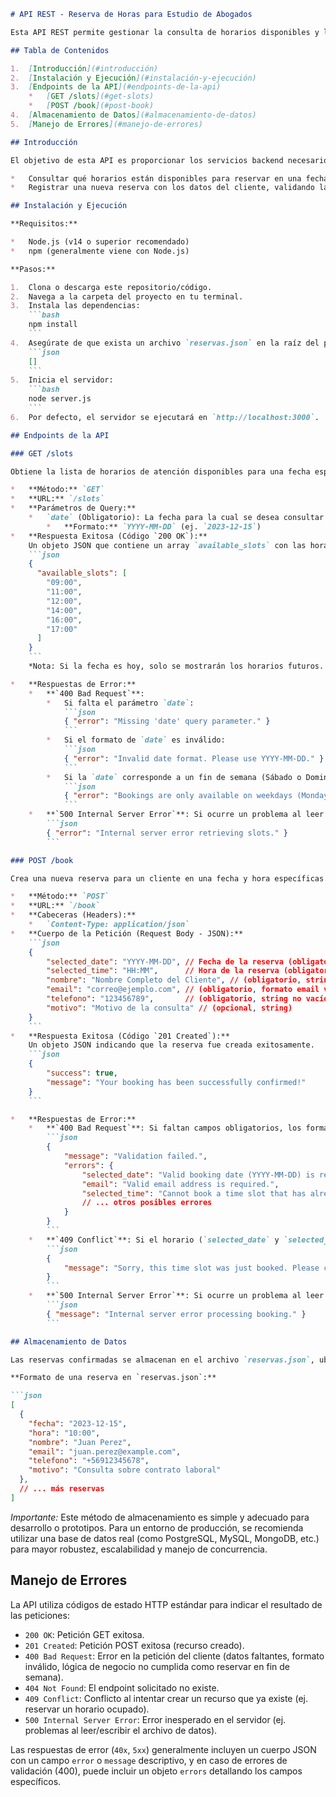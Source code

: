 ```markdown
# API REST - Reserva de Horas para Estudio de Abogados

Esta API REST permite gestionar la consulta de horarios disponibles y la creación de reservas para un estudio de abogados. Está desarrollada en Node.js con Express y utiliza un archivo `reservas.json` como almacenamiento simple de datos.

## Tabla de Contenidos

1.  [Introducción](#introducción)
2.  [Instalación y Ejecución](#instalación-y-ejecución)
3.  [Endpoints de la API](#endpoints-de-la-api)
    *   [GET /slots](#get-slots)
    *   [POST /book](#post-book)
4.  [Almacenamiento de Datos](#almacenamiento-de-datos)
5.  [Manejo de Errores](#manejo-de-errores)

## Introducción

El objetivo de esta API es proporcionar los servicios backend necesarios para:

*   Consultar qué horarios están disponibles para reservar en una fecha específica, considerando los días hábiles y los horarios ya ocupados.
*   Registrar una nueva reserva con los datos del cliente, validando la disponibilidad y la información proporcionada.

## Instalación y Ejecución

**Requisitos:**

*   Node.js (v14 o superior recomendado)
*   npm (generalmente viene con Node.js)

**Pasos:**

1.  Clona o descarga este repositorio/código.
2.  Navega a la carpeta del proyecto en tu terminal.
3.  Instala las dependencias:
    ```bash
    npm install
    ```
4.  Asegúrate de que exista un archivo `reservas.json` en la raíz del proyecto. Si no existe, créalo con el siguiente contenido inicial (un array vacío):
    ```json
    []
    ```
5.  Inicia el servidor:
    ```bash
    node server.js
    ```
6.  Por defecto, el servidor se ejecutará en `http://localhost:3000`.

## Endpoints de la API

### GET /slots

Obtiene la lista de horarios de atención disponibles para una fecha específica.

*   **Método:** `GET`
*   **URL:** `/slots`
*   **Parámetros de Query:**
    *   `date` (Obligatorio): La fecha para la cual se desea consultar la disponibilidad.
        *   **Formato:** `YYYY-MM-DD` (ej. `2023-12-15`)
*   **Respuesta Exitosa (Código `200 OK`):**
    Un objeto JSON que contiene un array `available_slots` con las horas disponibles (en formato `HH:MM`) para la fecha consultada.
    ```json
    {
      "available_slots": [
        "09:00",
        "11:00",
        "12:00",
        "14:00",
        "16:00",
        "17:00"
      ]
    }
    ```
    *Nota: Si la fecha es hoy, solo se mostrarán los horarios futuros. Si no hay horarios disponibles o la fecha es pasada, el array estará vacío (`[]`).*

*   **Respuestas de Error:**
    *   **`400 Bad Request`**:
        *   Si falta el parámetro `date`:
            ```json
            { "error": "Missing 'date' query parameter." }
            ```
        *   Si el formato de `date` es inválido:
            ```json
            { "error": "Invalid date format. Please use YYYY-MM-DD." }
            ```
        *   Si la `date` corresponde a un fin de semana (Sábado o Domingo):
            ```json
            { "error": "Bookings are only available on weekdays (Monday to Friday)." }
            ```
    *   **`500 Internal Server Error`**: Si ocurre un problema al leer el archivo `reservas.json`.
        ```json
        { "error": "Internal server error retrieving slots." }
        ```

### POST /book

Crea una nueva reserva para un cliente en una fecha y hora específicas. La información de la reserva se guarda en `reservas.json` y **se muestra por la consola del servidor** al recibirla.

*   **Método:** `POST`
*   **URL:** `/book`
*   **Cabeceras (Headers):**
    *   `Content-Type: application/json`
*   **Cuerpo de la Petición (Request Body - JSON):**
    ```json
    {
        "selected_date": "YYYY-MM-DD", // Fecha de la reserva (obligatorio, formato válido)
        "selected_time": "HH:MM",      // Hora de la reserva (obligatorio, debe ser uno de los horarios válidos)
        "nombre": "Nombre Completo del Cliente", // (obligatorio, string no vacío)
        "email": "correo@ejemplo.com", // (obligatorio, formato email válido)
        "telefono": "123456789",       // (obligatorio, string no vacío)
        "motivo": "Motivo de la consulta" // (opcional, string)
    }
    ```
*   **Respuesta Exitosa (Código `201 Created`):**
    Un objeto JSON indicando que la reserva fue creada exitosamente.
    ```json
    {
        "success": true,
        "message": "Your booking has been successfully confirmed!"
    }
    ```

*   **Respuestas de Error:**
    *   **`400 Bad Request`**: Si faltan campos obligatorios, los formatos son inválidos, se intenta reservar en fin de semana, o se intenta reservar una hora pasada en el día actual. La respuesta incluirá un objeto `errors` detallando los campos con problemas.
        ```json
        {
            "message": "Validation failed.",
            "errors": {
                "selected_date": "Valid booking date (YYYY-MM-DD) is required.",
                "email": "Valid email address is required.",
                "selected_time": "Cannot book a time slot that has already passed today."
                // ... otros posibles errores
            }
        }
        ```
    *   **`409 Conflict`**: Si el horario (`selected_date` y `selected_time`) solicitado ya se encuentra reservado.
        ```json
        {
            "message": "Sorry, this time slot was just booked. Please choose another one."
        }
        ```
    *   **`500 Internal Server Error`**: Si ocurre un problema al leer o escribir en el archivo `reservas.json`.
        ```json
        { "message": "Internal server error processing booking." }
        ```

## Almacenamiento de Datos

Las reservas confirmadas se almacenan en el archivo `reservas.json`, ubicado en la raíz del proyecto. Cada reserva se guarda como un objeto JSON dentro de un array principal.

**Formato de una reserva en `reservas.json`:**

```json
[
  {
    "fecha": "2023-12-15",
    "hora": "10:00",
    "nombre": "Juan Perez",
    "email": "juan.perez@example.com",
    "telefono": "+56912345678",
    "motivo": "Consulta sobre contrato laboral"
  },
  // ... más reservas
]
```

*Importante:* Este método de almacenamiento es simple y adecuado para desarrollo o prototipos. Para un entorno de producción, se recomienda utilizar una base de datos real (como PostgreSQL, MySQL, MongoDB, etc.) para mayor robustez, escalabilidad y manejo de concurrencia.

## Manejo de Errores

La API utiliza códigos de estado HTTP estándar para indicar el resultado de las peticiones:

*   `200 OK`: Petición GET exitosa.
*   `201 Created`: Petición POST exitosa (recurso creado).
*   `400 Bad Request`: Error en la petición del cliente (datos faltantes, formato inválido, lógica de negocio no cumplida como reservar en fin de semana).
*   `404 Not Found`: El endpoint solicitado no existe.
*   `409 Conflict`: Conflicto al intentar crear un recurso que ya existe (ej. reservar un horario ocupado).
*   `500 Internal Server Error`: Error inesperado en el servidor (ej. problemas al leer/escribir el archivo de datos).

Las respuestas de error (`40x`, `5xx`) generalmente incluyen un cuerpo JSON con un campo `error` o `message` descriptivo, y en caso de errores de validación (400), puede incluir un objeto `errors` detallando los campos específicos.
```